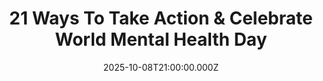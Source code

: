 ---
title: "21 Ways To Take Action & Celebrate World Mental Health Day"
date: 2025-10-08T21:00:00.000Z
category: Human Kindness
externalLink: "https://www.goodgoodgood.co/articles/world-mental-health-day"
image: ""
excerpt: "World Mental Health Day is a catalyst for us to learn more, seek help, offer support, and open our hearts and minds to vulnerable conversations.…"
---